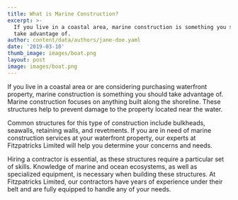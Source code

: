 ```yaml
---
title: What is Marine Construction?
excerpt: >-
  If you live in a coastal area, marine construction is something you should
  take advantage of.
author: content/data/authors/jane-doe.yaml
date: '2019-03-10'
thumb_image: images/boat.png
layout: post
image: images/boat.png
---
```

If you live in a coastal area or are considering purchasing waterfront property, marine construction is something you should take advantage of. Marine construction focuses on anything built along the shoreline. These structures help to prevent damage to the property located near the water.

Common structures for this type of construction include bulkheads, seawalls, retaining walls, and revetments. If you are in need of marine construction services at your waterfront property, our experts at Fitzpatricks Limited will help you determine your concerns and needs.

Hiring a contractor is essential, as these structures require a particular set of skills. Knowledge of marine and ocean ecosystems, as well as specialized equipment, is necessary when building these structures. At Fitzpatricks Limited, our contractors have years of experience under their belt and are fully equipped to handle any of your needs.
